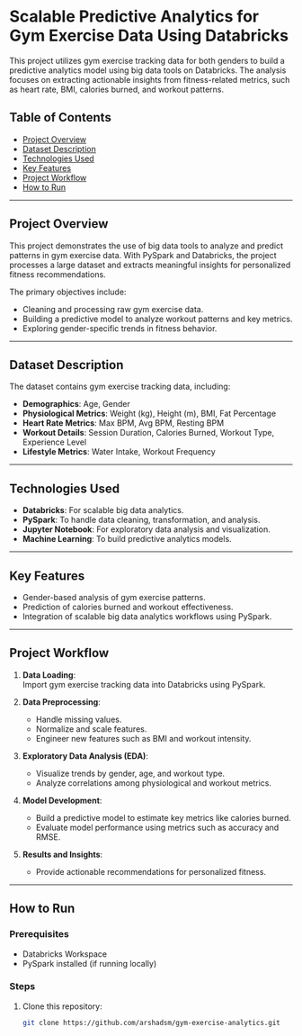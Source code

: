 # Scalable Predictive Analytics for Gym Exercise Data Using Databricks  

This project utilizes gym exercise tracking data for both genders to build a predictive analytics model using big data tools on Databricks. The analysis focuses on extracting actionable insights from fitness-related metrics, such as heart rate, BMI, calories burned, and workout patterns.  

## Table of Contents  
- [Project Overview](#project-overview)  
- [Dataset Description](#dataset-description)  
- [Technologies Used](#technologies-used)  
- [Key Features](#key-features)  
- [Project Workflow](#project-workflow)  
- [How to Run](#how-to-run)  

---

## Project Overview  
This project demonstrates the use of big data tools to analyze and predict patterns in gym exercise data. With PySpark and Databricks, the project processes a large dataset and extracts meaningful insights for personalized fitness recommendations.  

The primary objectives include:  
- Cleaning and processing raw gym exercise data.  
- Building a predictive model to analyze workout patterns and key metrics.  
- Exploring gender-specific trends in fitness behavior.  

---

## Dataset Description  
The dataset contains gym exercise tracking data, including:  
- **Demographics**: Age, Gender  
- **Physiological Metrics**: Weight (kg), Height (m), BMI, Fat Percentage  
- **Heart Rate Metrics**: Max BPM, Avg BPM, Resting BPM  
- **Workout Details**: Session Duration, Calories Burned, Workout Type, Experience Level  
- **Lifestyle Metrics**: Water Intake, Workout Frequency  

---

## Technologies Used  
- **Databricks**: For scalable big data analytics.  
- **PySpark**: To handle data cleaning, transformation, and analysis.  
- **Jupyter Notebook**: For exploratory data analysis and visualization.  
- **Machine Learning**: To build predictive analytics models.  

---

## Key Features  
- Gender-based analysis of gym exercise patterns.  
- Prediction of calories burned and workout effectiveness.  
- Integration of scalable big data analytics workflows using PySpark.  

---

## Project Workflow  
1. **Data Loading**:  
   Import gym exercise tracking data into Databricks using PySpark.  

2. **Data Preprocessing**:  
   - Handle missing values.  
   - Normalize and scale features.  
   - Engineer new features such as BMI and workout intensity.  

3. **Exploratory Data Analysis (EDA)**:  
   - Visualize trends by gender, age, and workout type.  
   - Analyze correlations among physiological and workout metrics.  

4. **Model Development**:  
   - Build a predictive model to estimate key metrics like calories burned.  
   - Evaluate model performance using metrics such as accuracy and RMSE.  

5. **Results and Insights**:  
   - Provide actionable recommendations for personalized fitness.  

---

## How to Run  
### Prerequisites  
- Databricks Workspace  
- PySpark installed (if running locally)  

### Steps  
1. Clone this repository:  
   ```bash  
   git clone https://github.com/arshadsm/gym-exercise-analytics.git  

